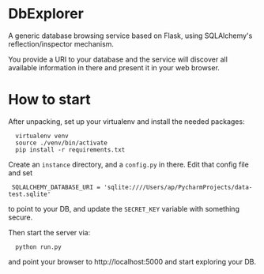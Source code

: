 
DbExplorer
==========

A generic database browsing service based on Flask, using SQLAlchemy's reflection/inspector mechanism.

You provide a URI to your database and the service will discover all available information in there and present it in your web browser.


How to start
============

After unpacking, set up your virtualenv and install the needed packages:

      virtualenv venv
      source ./venv/bin/activate
      pip install -r requirements.txt

Create an `instance` directory, and a `config.py` in there. Edit that config file and set 

     SQLALCHEMY_DATABASE_URI = 'sqlite:////Users/ap/PycharmProjects/data-test.sqlite'

to point to your DB, and update the `SECRET_KEY` variable with something secure.

Then start the server via:

      python run.py

and point your browser to http://localhost:5000 and start exploring your DB.

